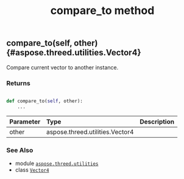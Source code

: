 ﻿---
title: compare_to method
second_title: Aspose.3D for Python via .NET API References
description: 
type: docs
weight: 20
url: /python-net/aspose.threed.utilities/vector4/compare_to/
is_root: false
---

## compare_to(self, other) {#aspose.threed.utilities.Vector4}

Compare current vector to another instance.


### Returns 





```python

def compare_to(self, other):
    ...
```


| Parameter | Type | Description |
| :- | :- | :- |
| other | aspose.threed.utilities.Vector4 |  |



### See Also
* module [`aspose.threed.utilities`](../../)
* class [`Vector4`](/3d/python-net/aspose.threed.utilities/vector4)
